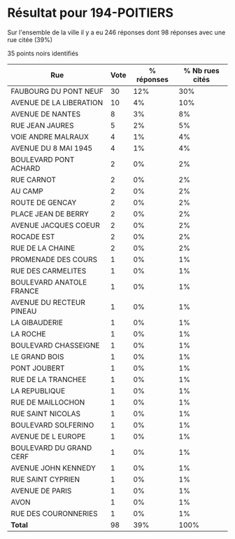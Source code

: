 # Résultat pour 194-POITIERS

Sur l'ensemble de la ville il y a eu 246 réponses dont 98 réponses avec une rue citée (39%)

35 points noirs identifiés

| Rue | Vote | % réponses | % Nb rues cités|
|-----|------|------------|----------------|
| FAUBOURG DU PONT NEUF | 30 | 12% | 30%|
| AVENUE DE LA LIBERATION | 10 | 4% | 10%|
| AVENUE DE NANTES | 8 | 3% | 8%|
| RUE JEAN JAURES | 5 | 2% | 5%|
| VOIE ANDRE MALRAUX | 4 | 1% | 4%|
| AVENUE DU 8 MAI 1945 | 4 | 1% | 4%|
| BOULEVARD PONT ACHARD | 2 | 0% | 2%|
| RUE CARNOT | 2 | 0% | 2%|
| AU CAMP | 2 | 0% | 2%|
| ROUTE DE GENCAY | 2 | 0% | 2%|
| PLACE JEAN DE BERRY | 2 | 0% | 2%|
| AVENUE JACQUES COEUR | 2 | 0% | 2%|
| ROCADE EST | 2 | 0% | 2%|
| RUE DE LA CHAINE | 2 | 0% | 2%|
| PROMENADE DES COURS | 1 | 0% | 1%|
| RUE DES CARMELITES | 1 | 0% | 1%|
| BOULEVARD ANATOLE FRANCE | 1 | 0% | 1%|
| AVENUE DU RECTEUR PINEAU | 1 | 0% | 1%|
| LA GIBAUDERIE | 1 | 0% | 1%|
| LA ROCHE | 1 | 0% | 1%|
| BOULEVARD CHASSEIGNE | 1 | 0% | 1%|
| LE GRAND BOIS | 1 | 0% | 1%|
| PONT JOUBERT | 1 | 0% | 1%|
| RUE DE LA TRANCHEE | 1 | 0% | 1%|
| LA REPUBLIQUE | 1 | 0% | 1%|
| RUE DE MAILLOCHON | 1 | 0% | 1%|
| RUE SAINT NICOLAS | 1 | 0% | 1%|
| BOULEVARD SOLFERINO | 1 | 0% | 1%|
| AVENUE DE L EUROPE | 1 | 0% | 1%|
| BOULEVARD DU GRAND CERF | 1 | 0% | 1%|
| AVENUE JOHN KENNEDY | 1 | 0% | 1%|
| RUE SAINT CYPRIEN | 1 | 0% | 1%|
| AVENUE DE PARIS | 1 | 0% | 1%|
| AVON | 1 | 0% | 1%|
| RUE DES COURONNERIES | 1 | 0% | 1%|
| **Total** | 98 | 39% | 100%|
